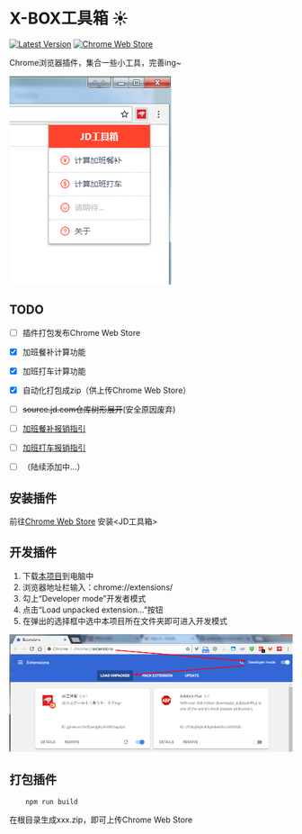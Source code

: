 # X-BOX工具箱 :sunny: 
[![Latest Version](https://img.shields.io/badge/Latest_Version-1.0.0-blue.svg)](https://codeload.github.com/zeakhold/chrome-extension/zip/master) [![Chrome Web Store](https://img.shields.io/badge/Install-_Chrome_Web_Store-brightgreen.svg)](https://chrome.google.com/webstore/detail/jd%E5%B7%A5%E5%85%B7%E7%AE%B1/kooggikciihidkbkihkdpmkjajcmgogn) 
 
Chrome浏览器插件，集合一些小工具，完善ing~

![](./screenshot/Screenshot_1.png)


## TODO

- [ ] 插件打包发布Chrome Web Store
- [x] 加班餐补计算功能
- [x] 加班打车计算功能
- [x] 自动化打包成zip（供上传Chrome Web Store）
- [ ] ~~source.jd.com仓库树形展开~~(安全原因废弃)
- [ ] [加班餐补报销指引](./guide/meal.md)
- [ ] [加班打车报销指引](./guide/taxi.md)
- [ ] （陆续添加中...）


## 安装插件
前往[Chrome Web Store](https://chrome.google.com/webstore/detail/jd%E5%B7%A5%E5%85%B7%E7%AE%B1/kooggikciihidkbkihkdpmkjajcmgogn) 安装<JD工具箱>

    

## 开发插件
1. 下载[本项目](https://github.com/zeakhold/x-box/repository/master/archive.zip)到电脑中
2. 浏览器地址栏输入：chrome://extensions/
3. 勾上“Developer mode”开发者模式
4. 点击“Load unpacked extension...”按钮
5. 在弹出的选择框中选中本项目所在文件夹即可进入开发模式

![](./screenshot/Screenshot_2.png)


## 打包插件
```
    npm run build
```
在根目录生成xxx.zip，即可上传Chrome Web Store
